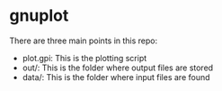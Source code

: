 gnuplot
=======

There are three main points in this repo:

* plot.gpi: This is the plotting script
* out/: This is the folder where output files are stored
* data/: This is the folder where input files are found
